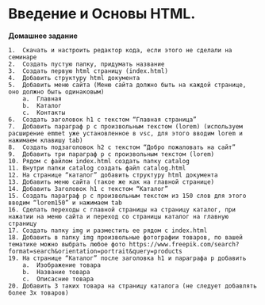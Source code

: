 # Введение и Основы HTML. #
**Домашнее задание**

	1.	Скачать и настроить редактор кода, если этого не сделали на семинаре
	2.	Создать пустую папку, придумать название
	3.	Создать первую html страницу (index.html)
	4.	Добавить структуру html документа
	5.	Добавить меню сайта (Меню сайта должно быть на каждой странице, оно должно быть одинаковым)
		a.	Главная
		b.	Каталог
		c.	Контакты
	6.	Создать заголовок h1 с текстом “Главная страница”
	7.	Добавить параграф p с произвольным текстом (lorem) (используем расширение emmet уже установленное в vsc, для этого вводим lorem и нажимаем клавишу tab)
	8.	Создать подзаголовок h2 с текстом “Добро пожаловать на сайт”
	9.	Добавить три параграф p с произвольным текстом (lorem)
	10.	Рядом с файлом index.html создать папку catalog
	11.	Внутри папки catalog создать файл catalog.html
	12.	На странице “каталог” добавить структуру html документа
	13.	Добавить меню сайта (такое же как на главной странице)
	14.	Добавить Заголовок h1 с текстом “Каталог”
	15.	Создать параграф p с произвольным текстом из 150 слов для этого вводим “lorem150” и нажимаем tab
	16.	Сделать переходы с главной страницы на страницу каталог, при нажатии на меню сайта и переход со страницы каталог на главную страницу
	17.	Создать папку img и разместить ее рядом с index.html
	18.	Добавить в папку img произвольные фотографии товаров, по вашей тематике можно выбрать любое фото https://www.freepik.com/search?format=search&orientation=portrait&query=products
	19.	На странице “Каталог” после заголовка h1 и параграфа p добавить
		a.	Изображение товара
		b.	Название товара
		c.	Описасние товара
	20.	Добавить 3 таких товара на страницу каталога (не следует добавлять более 3х товаров)
